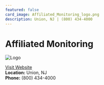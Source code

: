 ```yaml
---
featured: false
card_image: Affiliated_Monitoring_logo.png
description: Union, NJ | (800) 434-4000
---
```


# Affiliated Monitoring
<img src="Affiliated_Monitoring_logo.png" alt="Logo" style="max-width: 200px; height: auto;">

<a href="https://www.affiliated.com">Visit Website</a>  
**Location:** Union, NJ  
**Phone:** (800) 434-4000
